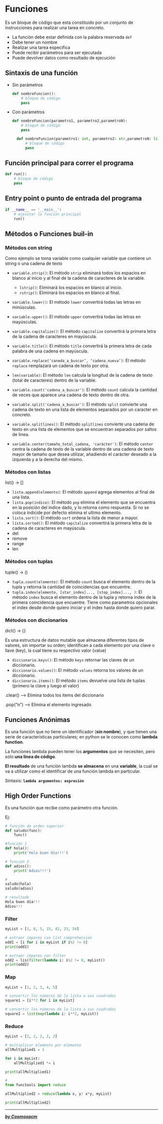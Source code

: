 # **Funciones**  

Es un bloque de código que esta constituido por un conjunto de instrucciones para realizar una tarea en concreto.  

* La función debe estar definida con la palabra reservada `def`  
* Debe tener un nombre  
* Realizar una tarea especifica  
* Puede recibir parámetros para ser ejecutada  
* Puede devolver datos como resultado de ejecución  

## **Sintaxis de una función**  

* Sin parámetros

  ``` python
  def nombreFuncion():
      # bloque de código
      pass
  ```  

* Con parámetros

  ``` python
  def nombreFuncion(parametro1, parametro2,parametroN):
      # bloque de código
      pass
  ```  

  ``` python
    def nombreFuncion(parametro1: int, parametro2: str,parametroN: list):
        # bloque de código
        pass
    ```

## **Función principal para correr el programa**  

``` python
def run():
    # bloque de código
    pass
```  

## **Entry point o punto de entrada del programa**

``` python
if __name__ == '__main__':
    # ejecutar la función principal
    run()
```  

## **Métodos o Funciones buil-in**  

### **Métodos con string**  

Como ejemplo se toma variable como cualquier variable que contiene un string o una cadena de texto  

* `variable.strip()`: El método `strip` eliminará todos los espacios en blanco al inicio y al final de la cadena de caracteres de la variable.  
  * `lstrip()`: Eliminará los espacios en blanco al inicio.  
  * `rstrip()`: Eliminará los espacios en blanco al final.  

* `variable.lower()`: El método `lower` convertirá todas las letras en minúsculas.  
* `variable.upper()`: El método `upper` convertirá todas las letras en mayúsculas.  
* `variable.capitalize()`: El método `capitalize` convertirá la primera letra de la cadena de caracteres en mayúscula.  
* `variable.title()`: El método `title` convertirá la primera letra de cada palabra de una cadena en mayúscula.
* `variable.replace(‘caneda_a_buscar’, ‘cadena_nueva’)`: El método `replace` remplazará un cadena de texto por otra.  
* `len(variable)`: El método `len` calcula la longitud de la cadena de texto (total de caracteres) dentro de la variable.  
* `variable.count('cadena_a_buscar')`: El método `count` calcula la cantidad de veces que aparece una cadena de texto dentro de otra.  
* `variable.split('cadena_a_buscar')`: El método `split` convierte una cadena de texto en una lista de elementos separados por un caracter en concreto.  
* `variable.splitlines()`: El método `splitlines` convierte una cadena de texto en una lista de elementos que se encuentran separados por saltos de linea.  

* `variable.center(tamaño_total_cadena, 'carácter')`: El método `center` centra la cadena de texto de la variable dentro de una cadena de texto mayor de tamaño que desea utilizar, añadiendo el carácter deseado a la izquierda y a la derecha del mismo.  

### **Métodos con listas**  

list()  -> []  

* `lista.append(elemento)`: El método `append` agrega elementos al final de una lista.  
* `lista.pop(indice)`: El método `pop` elimina el elemento que se encuentra en la posición del indice dado, y lo retorna como respuesta. Si no se coloca indicide por defecto elimina el ultimo elemento.  
* `lista.sort()`: El método `sort` ordena la lista de menor a mayor.  
* `lista.sorted()`: El método `capitalize` convertirá la primera letra de la cadena de caracteres en mayúscula.
* del  
* remove  
* range  
* len  

### **Métodos con tuplas**  

tuple() -> ()

* `tupla.count(elemento)`: El método `count` busca el elemento dentro de la tupla y retorna la cantidad de coincidencias que encuentre.  
* `tupla.index(elemento, [star_index]..., [stop_index]..., )`: El método `index` busca el elemento dentro de la tupla y retorna index de la primera coincidencia que encuentre. Tiene como parametros opcionales el index desde donde quiero iniciar y el index hasta donde quiero parar.  

### **Métodos con diccionarios**  

dict() -> {}  

Es una estructura de datos mutable que almacena diferentes tipos de valores, sin importar su orden; identifican a cada elemento por una clave o llave (key), la cual tiene su respectivo  valor (value)

* `diccionario.keys()`: El método `keys` retornar las claves de un diccionario.  
* `diccionario.values()`: El método `values` retorna los valores de un diccionario.  
* `diccionario.items()`: El método `items` devuelve una lista de tuplas (primero la clave y luego el valor)

.clear() —> Elimina todos los items del diccionario

.pop(“n”) —> Elimina el elemento ingresado

## **Funciones Anónimas**

Es una función que no tiene un identificador (**sin nombre**), y que tienen una serie de características particulares; en python se le conocen como **lambda function**.  

La funciones lambda pueden tener los **argumentos** que se necesiten, pero solo **una línea de código**. 

**El resultado** de una función lambda **se almacena** en una **variable**, la cual se va a utilizar como el identificar de una función lambda en particular.  

Sintaxis: **`lambda argumentos: expresión`**  

## **High Order Functions**  

Es una función que recibe como parámetro otra función.  

Ej:

```python
# función de orden superior
def saludo(func):
    func()

#función 1
def hola():
    print('Hola buen día!!!')

# función 2
def adios():
    print('Adios!!!')

# 
saludo(hola)
saludo(adios)

# resultado
Hola buen día!!!
Adios!!!
```  

### **Filter**  

```python
myList = [1, 8, 5, 15, 42, 23, 54]

# extraer impares con list comprehension
odd1 = [i for i in myList if i%2 != 0] 
print(odd1)

# extraer impares con filter
odd2 = lis(filter(lambda i: i%2 != 0, myList))
print(odd2)
```  

### **Map**  

```python
myList = [1, 2, 3, 4, 5]

# convertir los números de la lista a sus cuadrados
square1 = [i**2 for i in myList]

# convertir los números de la lista a sus cuadrados
square2 = list(map(lambda i: i**2, myList))
```  

### **Reduce**  

```python
myList = [2, 2, 2, 2, 2]

# multiplicar elemento por elemento
allMultiplied1 = 1

for i in myList:
    allMultiplied1 *= i

print(allMultiplied1)

#
from functools import reduce

allMultiplied2 = reduce(lambda x, y: x*y, myList)

print(allMultiplied2)
```  

---  

***[by Cosmosacm](https://cosmosacm.github.io/)***  
